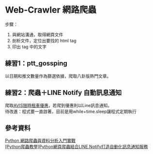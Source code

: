 # Web-Crawler 網路爬蟲
步驟：
1. 與網站溝通，取得網頁文件
2. 剖析文件，定位出要找的 html tag
3. 印出 tag 中的文字

## 練習1：ptt_gossping
以日期和推文數量作為篩選依據，爬取八卦版熱門文章。

## 練習2：爬蟲＋LINE Notify 自動訊息通知
爬取[AVIS限時租車優惠](https://www.avis-taiwan.com/limited-offer.php)，若爬到優惠則以Line訊息通知。<br>
待改進：程式要一直啟著，目前是用while+time.sleep讓程式定期執行


## 參考資料
[Python 網路爬蟲與資料分析入門實戰](https://www.books.com.tw/products/0010800867)<br>
[[Python爬蟲教學]Python網頁爬蟲結合LINE Notify打造自動化訊息通知服務](https://www.notion.so/a75a95465dc943939511faca4c0f8508?v=fac9558dfdd64b16a2b5381c5088cedc)
